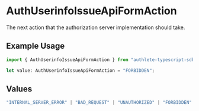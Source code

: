 # AuthUserinfoIssueApiFormAction

The next action that the authorization server implementation should take.

## Example Usage

```typescript
import { AuthUserinfoIssueApiFormAction } from "authlete-typescript-sdk/models/operations";

let value: AuthUserinfoIssueApiFormAction = "FORBIDDEN";
```

## Values

```typescript
"INTERNAL_SERVER_ERROR" | "BAD_REQUEST" | "UNAUTHORIZED" | "FORBIDDEN" | "JSON" | "OK"
```